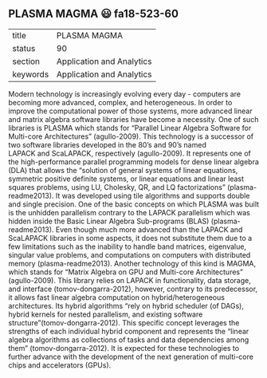 ## PLASMA MAGMA :smiley: fa18-523-60


|          |                           |
| -------- | ------------------------- |
| title    | PLASMA MAGMA              | 
| status   | 90                        |
| section  | Application and Analytics |
| keywords | Application and Analytics |


Modern technology is increasingly evolving every 
day - computers are becoming more advanced, complex, 
and heterogeneous. In order to improve the computational 
power of those systems, more advanced linear and matrix 
algebra software libraries have become a necessity. One 
of such libraries is PLASMA which stands for “Parallel 
Linear Algebra Software for Multi-core Architectures” 
(agullo-2009). This technology is a successor of two 
software libraries developed in the 80’s and 90’s named  
LAPACK and ScaLAPACK, respectively (agullo-2009). It represents 
one of the high-performance parallel programming models for 
dense linear algebra (DLA) that allows the “solution of general 
systems of linear equations, symmetric positive definite systems, 
or linear equations and linear least squares problems, using LU, 
Cholesky, QR, and LQ factorizations” (plasma-readme2013). It was 
developed using tile algorithms and supports double and single 
precision. One of the basic concepts on which PLASMA was built 
is the unhidden parallelism contrary to the LAPACK parallelism 
which was hidden inside the Basic Linear Algebra Sub-programs (BLAS) 
(plasma-readme2013). Even though much more advanced than the LAPACK
and ScaLAPACK libraries in some aspects, it does not substitute them 
due to a few limitations such as the inability to handle band matrices,
eigenvalue, singular value problems, and computations on computers with
distributed memory (plasma-readme2013). Another technology of this kind 
is MAGMA, which stands for “Matrix Algebra on GPU and Multi-core Architectures” 
(agullo-2009). This library relies on LAPACK in functionality, data storage, 
and interface (tomov-dongarra-2012), however, contrary to its predecessor, 
it allows fast linear algebra computation on hybrid/heterogeneous architectures. 
Its hybrid algorithms “rely on hybrid scheduler (of DAGs), hybrid kernels 
for nested parallelism, and existing software structure”(tomov-dongarra-2012).
This specific concept leverages the strengths of each individual hybrid 
component and represents the “linear algebra algorithms as collections of 
tasks and data dependencies among them” (tomov-dongarra-2012). It is expected 
for these technologies to further advance with the development of the next
generation of multi-core chips and accelerators (GPUs).  
